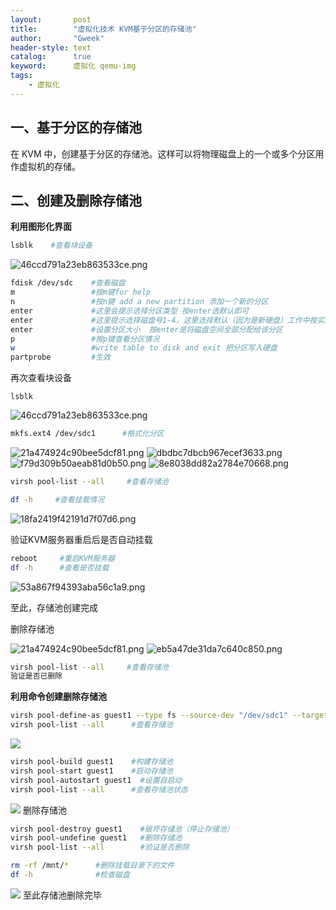 ```yaml
---
layout:       post
title:        "虚拟化技术 KVM基于分区的存储池"
author:       "Gweek"
header-style: text
catalog:      true
keyword:	  虚拟化 qemu-img
tags:
    - 虚拟化
---
```


## 一、基于分区的存储池

在 KVM 中，创建基于分区的存储池。这样可以将物理磁盘上的一个或多个分区用作虚拟机的存储。

## 二、创建及删除存储池

**利用图形化界面**

```bash
lsblk    #查看块设备
```

![46ccd791a23eb863533ce.png](https://img.myla.eu.org/file/46ccd791a23eb863533ce.png)

```bash
fdisk /dev/sdc    #查看磁盘
m                 #按m键for help
n                 #按n键 add a new partition 添加一个新的分区
enter             #这里会提示选择分区类型 按enter选默认即可
enter             #这里提示选择磁盘号1-4，这里选择默认（因为是新硬盘）工作中按实际情况决定
enter             #设置分区大小  按enter是将磁盘空间全部分配给该分区
p                 #按p键查看分区情况
w                 #write table to disk and exit 把分区写入硬盘
partprobe         #生效
```

再次查看块设备

`lsblk`

![46ccd791a23eb863533ce.png](https://img.myla.eu.org/file/46ccd791a23eb863533ce.png)

```bash
mkfs.ext4 /dev/sdc1      #格式化分区
```
![21a474924c90bee5dcf81.png](https://img.myla.eu.org/file/21a474924c90bee5dcf81.png)
![dbdbc7dbcb967ecef3633.png](https://img.myla.eu.org/file/dbdbc7dbcb967ecef3633.png)
![f79d309b50aeab81d0b50.png](https://img.myla.eu.org/file/f79d309b50aeab81d0b50.png)
![8e8038dd82a2784e70668.png](https://img.myla.eu.org/file/8e8038dd82a2784e70668.png)

```bash
virsh pool-list --all     #查看存储池
```

```bash
df -h     #查看挂载情况
```

![18fa2419f42191d7f07d6.png](https://img.myla.eu.org/file/18fa2419f42191d7f07d6.png)

验证KVM服务器重启后是否自动挂载

```bash
reboot     #重启KVM服务器
df -h      #查看是否挂载
```
![53a867f94393aba56c1a9.png](https://img.myla.eu.org/file/53a867f94393aba56c1a9.png)

至此，存储池创建完成

删除存储池

![21a474924c90bee5dcf81.png](https://img.myla.eu.org/file/21a474924c90bee5dcf81.png)
![eb5a47de31da7c640c850.png](https://img.myla.eu.org/file/eb5a47de31da7c640c850.png)

```bash
virsh pool-list --all     #查看存储池
验证是否已删除
```

**利用命令创建删除存储池**

```bash
virsh pool-define-as guest1 --type fs --source-dev "/dev/sdc1" --target "/mnt"
virsh pool-list --all      #查看存储池

```

![](https://img.myla.eu.org/file/429a67a3aef654513fc3f.png)

```bash
virsh pool-build guest1    #构建存储池
virsh pool-start guest1    #启动存储池
virsh pool-autostart guest1  #设置自启动
virsh pool-list --all      #查看存储池状态
```

![](https://img.myla.eu.org/file/8e8d1826637aa455b1d52.png)
删除存储池

```bash
virsh pool-destroy guest1    #破坏存储池（停止存储池）
virsh pool-undefine guest1   #删除存储池
virsh pool-list --all        #验证是否删除
```

```bash
rm -rf /mnt/*      #删除挂载目录下的文件
df -h              #检查磁盘
```

![](https://img.myla.eu.org/file/f9c9d80664ea186f6b8c0.png)
至此存储池删除完毕
